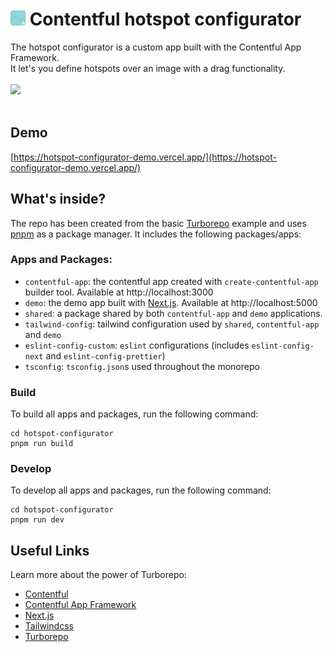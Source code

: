 # <img src="./logo.png" height="24" style="max-width: 100%;"> Contentful hotspot configurator

The hotspot configurator is a custom app built with the Contentful App Framework.\
It let's you define hotspots over an image with a drag functionality.
<br/>
<br/>
<img src="./Hotspot.gif" width="400" />
<br/>
<br/>

## Demo

[https://hotspot-configurator-demo.vercel.app/](https://hotspot-configurator-demo.vercel.app/)

## What's inside?

The repo has been created from the basic [Turborepo](https://turbo.build/repo/docs/getting-started/create-new) example and uses [pnpm](https://pnpm.io) as a package manager. It includes the following packages/apps:

### Apps and Packages:

- `contentful-app`: the contentful app created with `create-contentful-app` builder tool. Available at http://localhost:3000
- `demo`: the demo app built with [Next.js](https://nextjs.org). Available at http://localhost:5000
- `shared`: a package shared by both `contentful-app` and `demo` applications.
- `tailwind-config`: tailwind configuration used by `shared`, `contentful-app` and `demo`
- `eslint-config-custom`: `eslint` configurations (includes `eslint-config-next` and `eslint-config-prettier`)
- `tsconfig`: `tsconfig.json`s used throughout the monorepo

### Build

To build all apps and packages, run the following command:

```
cd hotspot-configurator
pnpm run build
```

### Develop

To develop all apps and packages, run the following command:

```
cd hotspot-configurator
pnpm run dev
```

## Useful Links

Learn more about the power of Turborepo:

- [Contentful](https://www.contentful.com)
- [Contentful App Framework](https://www.contentful.com/developers/docs/extensibility/app-framework/)
- [Next.js](https://nextjs.org)
- [Tailwindcss](https://tailwindcss.com/)
- [Turborepo](https://turborepo.org)